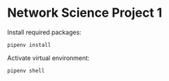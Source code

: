 # Network Science Project 1

Install required packages:

```pipenv install```

Activate virtual environment:

```pipenv shell```


